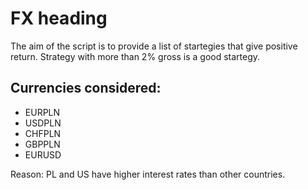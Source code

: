 # FX heading

The aim of the script is to provide a list of startegies that give positive return. Strategy with more than 2% gross is a good startegy.

## Currencies considered:

* EURPLN
* USDPLN
* CHFPLN
* GBPPLN
* EURUSD

Reason: PL and US have higher interest rates than other countries.
